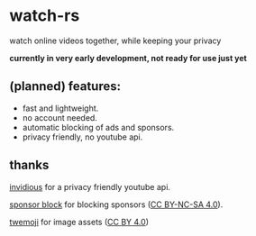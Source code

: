 # watch-rs
watch online videos together, while keeping your privacy

**currently in very early development, not ready for use just yet**

## (planned) features:
* fast and lightweight.
* no account needed.
* automatic blocking of ads and sponsors.
* privacy friendly, no youtube api.

## thanks
[invidious](https://github.com/omarroth/invidious) for a privacy friendly youtube api.

[sponsor block](https://github.com/ajayyy/SponsorBlock) for blocking sponsors ([CC BY-NC-SA 4.0](https://github.com/ajayyy/SponsorBlock/wiki/API-Docs)).

[twemoji](https://github.com/twitter/twemoji) for image assets ([CC BY 4.0](https://github.com/twitter/twemoji/blob/master/LICENSE-GRAPHICS))